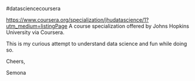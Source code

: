 #datasciencecoursera 

https://www.coursera.org/specialization/jhudatascience/1?utm_medium=listingPage
A course specialization offered by Johns Hopkins University via Coursera.

This is my curious attempt to understand data science and fun while doing so.


Cheers,

Semona

